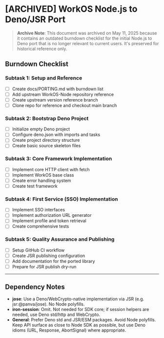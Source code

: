 # [ARCHIVED] WorkOS Node.js to Deno/JSR Port

> **Archive Note**: This document was archived on May 11, 2025 because it
> contains an outdated burndown checklist for the initial Node.js to Deno port
> that is no longer relevant to current users. It's preserved for historical
> reference only.

## Burndown Checklist

### Subtask 1: Setup and Reference

- [ ] Create docs/PORTING.md with burndown list
- [ ] Add upstream WorkOS-Node repository reference
- [ ] Create upstream version reference branch
- [ ] Clone repo for reference and checkout main branch

### Subtask 2: Bootstrap Deno Project

- [ ] Initialize empty Deno project
- [ ] Configure deno.json with imports and tasks
- [ ] Create project directory structure
- [ ] Create basic source skeleton files

### Subtask 3: Core Framework Implementation

- [ ] Implement core HTTP client with fetch
- [ ] Implement WorkOS base class
- [ ] Create error handling system
- [ ] Create test framework

### Subtask 4: First Service (SSO) Implementation

- [ ] Implement SSO interfaces
- [ ] Implement authorization URL generator
- [ ] Implement profile and token retrieval
- [ ] Create comprehensive tests

### Subtask 5: Quality Assurance and Publishing

- [ ] Setup GitHub CI workflow
- [ ] Create JSR publishing configuration
- [ ] Add documentation for the ported library
- [ ] Prepare for JSR publish dry-run

---

## Dependency Notes

- **jose**: Use a Deno/WebCrypto-native implementation via JSR (e.g.
  jsr:@panva/jose). No Node polyfills.
- **iron-session**: Omit. Not needed for SDK core; if session helpers are
  needed, use Deno std/http and WebCrypto.
- **General**: Prefer Deno std and JSR/ESM packages. Avoid Node polyfills. Keep
  API surface as close to Node SDK as possible, but use Deno idioms (URL,
  Response, AbortSignal) where appropriate.
